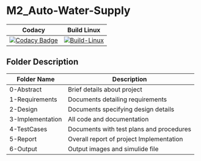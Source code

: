 # M2_Auto-Water-Supply
|Codacy| Build Linux|
| :---: | :---: |
[![Codacy Badge](https://app.codacy.com/project/badge/Grade/3840301ec3ae4bcea4b4e88e6f310b4b)](https://www.codacy.com/gh/ri7aad/M2_Auto-Water-Supply/dashboard?utm_source=github.com&amp;utm_medium=referral&amp;utm_content=ri7aad/M2_Auto-Water-Supply&amp;utm_campaign=Badge_Grade)|[![Build-Linux](https://github.com/ri7aad/M2_Auto-Water-Supply/actions/workflows/Build-linux.yml/badge.svg)](https://github.com/ri7aad/M2_Auto-Water-Supply/actions/workflows/Build-linux.yml)


## Folder	Description
 Folder Name | Description
 ------------|---------------------------
0-Abstract |  Brief details about project
1-Requirements  |	Documents detailing requirements|
2-Design|Documents specifying design details
3-Implementation	|All code and documentation
4-TestCases|	Documents with test plans and procedures
5-Report| Overall report of project Implementation
6-Output| Output images and simulide file

